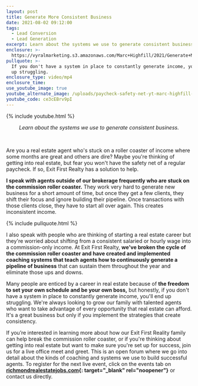 ```yaml
---
layout: post
title: Generate More Consistent Business
date: 2021-08-02 09:12:00
tags:
  - Lead Conversion
  - Lead Generation
excerpt: Learn about the systems we use to generate consistent business.
enclosure: >-
  https://vyralmarketing.s3.amazonaws.com/Marc+Highfill/2021/Generate+More+Consistent+Business+(1).mp4
pullquote: >-
  If you don't have a system in place to constantly generate income, you'll end
  up struggling.
enclosure_type: video/mp4
enclosure_time:
use_youtube_image: true
youtube_alternate_image: /uploads/paycheck-safety-net-yt-marc-highfill-ss.jpg
youtube_code: ce3cEBrv9pI
---
```

{% include youtube.html %}

<center><em>Learn about the systems we use to generate consistent business.</em></center>

&nbsp;

Are you a real estate agent who's stuck on a roller coaster of income where some months are great and others are dire? Maybe you're thinking of getting into real estate, but fear you won't have the safety net of a regular paycheck. If so, Exit First Realty has a solution to help.

**I speak with agents outside of our brokerage frequently who are stuck on the commission roller coaster.** They work very hard to generate new business for a short amount of time, but once they get a few clients, they shift their focus and ignore building their pipeline. Once transactions with those clients close, they have to start all over again. This creates inconsistent income.

{% include pullquote.html %}

I also speak with people who are thinking of starting a real estate career but they're worried about shifting from a consistent salaried or hourly wage into a commission-only income. At Exit First Realty, **we've broken the cycle of the commission roller coaster and have created and implemented coaching systems that teach agents how to continuously generate a pipeline of business** that can sustain them throughout the year and eliminate those ups and downs.

Many people are enticed by a career in real estate because of **the freedom to set your own schedule and be your own boss,** but honestly, if you don't have a system in place to constantly generate income, you'll end up struggling. We're always looking to grow our family with talented agents who want to take advantage of every opportunity that real estate can afford. It's a great business but only if you implement the strategies that create consistency.

If you’re interested in learning more about how our Exit First Reality family can help break the commission roller coaster, or if you're thinking about getting into real estate but want to make sure you're set up for success, join us for a live office meet and greet. This is an open forum where we go into detail about the kinds of coaching and systems we use to build successful agents. To register for the next live event, click on the events tab on **[richmondrealestatejobs.com](http://richmondrealestatejobs.com){: target="_blank" rel="noopener"}** or contact us directly.
